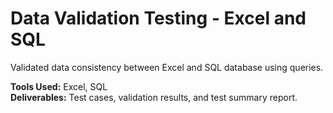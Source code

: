 # Data Validation Testing - Excel and SQL

Validated data consistency between Excel and SQL database using queries.

**Tools Used:** Excel, SQL  
**Deliverables:** Test cases, validation results, and test summary report.
